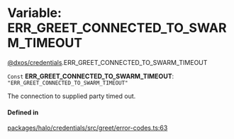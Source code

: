 # Variable: ERR\_GREET\_CONNECTED\_TO\_SWARM\_TIMEOUT

[@dxos/credentials](../modules/dxos_credentials.md).ERR_GREET_CONNECTED_TO_SWARM_TIMEOUT

 `Const` **ERR\_GREET\_CONNECTED\_TO\_SWARM\_TIMEOUT**: ``"ERR_GREET_CONNECTED_TO_SWARM_TIMEOUT"``

The connection to supplied party timed out.

#### Defined in

[packages/halo/credentials/src/greet/error-codes.ts:63](https://github.com/dxos/dxos/blob/db8188dae/packages/halo/credentials/src/greet/error-codes.ts#L63)
